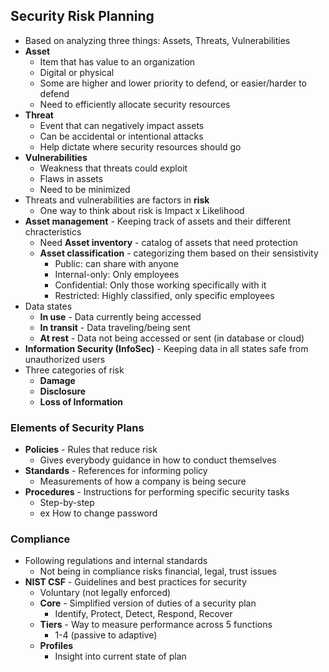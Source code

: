 ## Security Risk Planning
* Based on analyzing three things: Assets, Threats, Vulnerabilities
* **Asset** 
    * Item that has value to an organization
    * Digital or physical
    * Some are higher and lower priority to defend, or easier/harder to defend
    * Need to efficiently allocate security resources
* **Threat** 
    * Event that can negatively impact assets
    * Can be accidental or intentional attacks
    * Help dictate where security resources should go
* **Vulnerabilities**
    * Weakness that threats could exploit
    * Flaws in assets
    * Need to be minimized
* Threats and vulnerabilities are factors in **risk**
    * One way to think about risk is Impact x Likelihood
* **Asset management** - Keeping track of assets and their different chracteristics
    * Need **Asset inventory** - catalog of assets that need protection
    * **Asset classification** - categorizing them based on their sensistivity
        * Public: can share with anyone
        * Internal-only: Only employees
        * Confidential: Only those working specifically with it
        * Restricted: Highly classified, only specific employees
* Data states
    * **In use** - Data currently being accessed
    * **In transit** - Data traveling/being sent
    * **At rest** - Data not being accessed or sent (in database or cloud)
* **Information Security (InfoSec)** - Keeping data in all states safe from unauthorized users
* Three categories of risk
    * **Damage**
    * **Disclosure**
    * **Loss of Information**

### Elements of Security Plans
* **Policies** - Rules that reduce risk
    * Gives everybody guidance in how to conduct themselves
* **Standards** - References for informing policy
    * Measurements of how a company is being secure
* **Procedures** - Instructions for performing specific security tasks
    * Step-by-step
    * ex How to change password
### Compliance
* Following regulations and internal standards
    * Not being in compliance risks financial, legal, trust issues
* **NIST CSF** - Guidelines and best practices for security
    * Voluntary (not legally enforced)
    * **Core** - Simplified version of duties of a security plan
        * Identify, Protect, Detect, Respond, Recover
    * **Tiers** - Way to measure performance across 5 functions
        * 1-4 (passive to adaptive)
    * **Profiles**
        * Insight into current state of plan
    